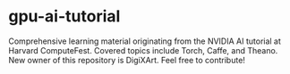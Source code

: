 
# gpu-ai-tutorial
Comprehensive learning material originating from the NVIDIA AI tutorial at Harvard ComputeFest. Covered topics include Torch, Caffe, and Theano. New owner of this repository is DigiXArt. Feel free to contribute!